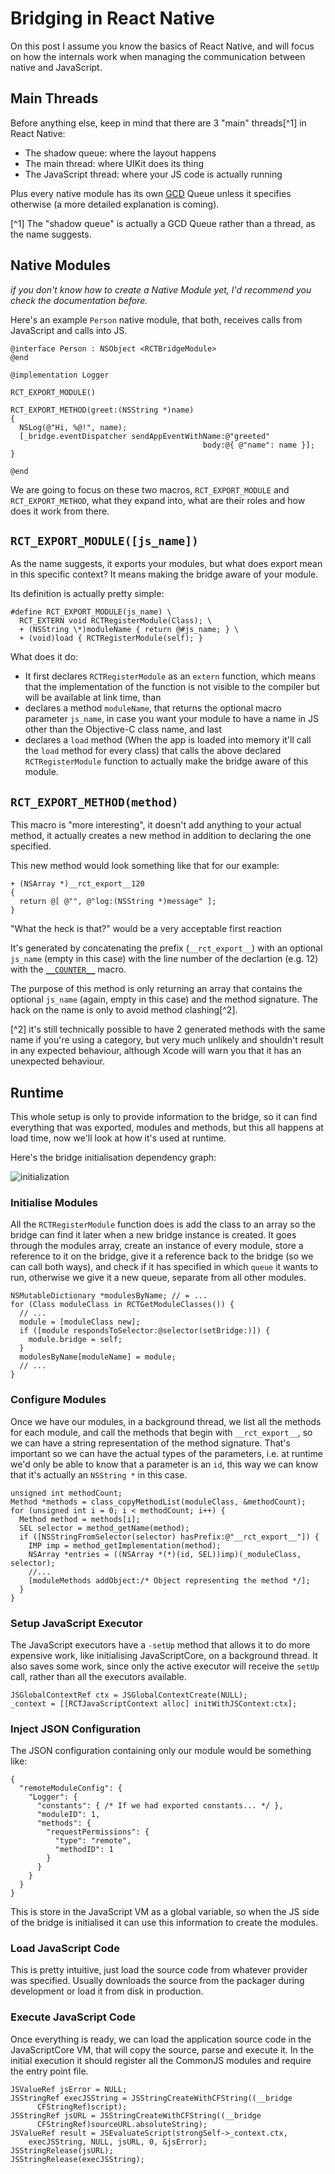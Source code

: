 Bridging in React Native
========================

On this post I assume you know the basics of React Native, and will focus on how the internals work when managing the communication between native and JavaScript.

Main Threads
------------

Before anything else, keep in mind that there are 3 "main" threads[^1] in React Native:

- The shadow queue: where the layout happens
- The main thread: where UIKit does its thing
- The JavaScript thread: where your JS code is actually running

Plus every native module has its own [GCD](https://developer.apple.com/library/ios/documentation/General/Conceptual/ConcurrencyProgrammingGuide/OperationQueues/OperationQueues.html) Queue unless it specifies otherwise (a more detailed explanation is coming).

[^1] The "shadow queue" is actually a GCD Queue rather than a thread, as the name suggests.

Native Modules
--------------

_if you don't know how to create a Native Module yet, I'd recommend you check the documentation before._

Here's an example `Person` native module, that both, receives calls from JavaScript and calls into JS.

```objc
@interface Person : NSObject <RCTBridgeModule>
@end

@implementation Logger

RCT_EXPORT_MODULE()

RCT_EXPORT_METHOD(greet:(NSString *)name)
{
  NSLog(@"Hi, %@!", name);
  [_bridge.eventDispatcher sendAppEventWithName:@"greeted"
                                           body:@{ @"name": name }];
}

@end
```

We are going to focus on these two macros, `RCT_EXPORT_MODULE` and `RCT_EXPORT_METHOD`, what they expand into, what are their roles and how does it work from there.

`RCT_EXPORT_MODULE([js_name])`
------------------------------

As the name suggests, it exports your modules, but what does export mean in this specific context? It means making the bridge aware of your module.

Its definition is actually pretty simple:

```objc
#define RCT_EXPORT_MODULE(js_name) \
  RCT_EXTERN void RCTRegisterModule(Class); \
  + (NSString \*)moduleName { return @#js_name; } \
  + (void)load { RCTRegisterModule(self); }
```

What does it do:

- It first declares `RCTRegisterModule` as an `extern` function, which means that the implementation of the function is not visible to the compiler but will be available at link time, than
- declares a method `moduleName`, that returns the optional macro parameter `js_name`, in case you want your module to have a name in JS other than the Objective-C class name, and last
- declares a `load` method (When the app is loaded into memory it'll call the `load` method for every class) that calls the above declared `RCTRegisterModule` function to actually make the bridge aware of this module.

`RCT_EXPORT_METHOD(method)`
---------------------------

This macro is "more interesting", it doesn't add anything to your actual method, it actually creates a new method in addition to declaring the one specified.

This new method would look something like that for our example:

```objc
+ (NSArray *)__rct_export__120
{
  return @[ @"", @"log:(NSString *)message" ];
}
```

"What the heck is that?" would be a very acceptable first reaction

It's generated by concatenating the prefix (`__rct_export__`) with an optional `js_name` (empty in this case) with the line number of the declartion (e.g. 12) with the [`__COUNTER__`](https://gcc.gnu.org/onlinedocs/cpp/Common-Predefined-Macros.html) macro.

The purpose of this method is only returning an array that contains the optional `js_name` (again, empty in this case) and the method signature. The hack on the name is only to avoid method clashing[^2].

[^2] it's still technically possible to have 2 generated methods with the same name if you're using a category, but very much unlikely and shouldn't result in any expected behaviour, although Xcode will warn you that it has an unexpected behaviour.

Runtime
-------

This whole setup is only to provide information to the bridge, so it can find everything that was exported, modules and methods, but this all happens at load time, now we'll look at how it's used at runtime.

Here's the bridge initialisation dependency graph:

![initialization](images/initialisation.svg)

### Initialise Modules

All the `RCTRegisterModule` function does is add the class to an array so the bridge can find it later when a new bridge instance is created. It goes through the modules array, create an instance of every module, store a reference to it on the bridge, give it a reference back to the bridge (so we can call both ways), and check if it has specified in which `queue` it wants to run, otherwise we give it a new queue, separate from all other modules.

```objc
NSMutableDictionary *modulesByName; // = ...
for (Class moduleClass in RCTGetModuleClasses()) {
  // ...
  module = [moduleClass new];
  if ([module respondsToSelector:@selector(setBridge:)]) {
    module.bridge = self;
  }
  modulesByName[moduleName] = module;
  // ...
}
```

### Configure Modules

Once we have our modules, in a background thread, we list all the methods for each module, and call the methods that begin with `__rct_export__`, so we can have a string representation of the method signature. That's important so we can have the actual types of the parameters, i.e. at runtime we'd only be able to know that a parameter is an `id`, this way we can know that it's actually an `NSString *` in this case.

```objc
unsigned int methodCount;
Method *methods = class_copyMethodList(moduleClass, &methodCount);
for (unsigned int i = 0; i < methodCount; i++) {
  Method method = methods[i];
  SEL selector = method_getName(method);
  if ([NSStringFromSelector(selector) hasPrefix:@"__rct_export__"]) {
    IMP imp = method_getImplementation(method);
    NSArray *entries = ((NSArray *(*)(id, SEL))imp)(_moduleClass, selector);
    //...
    [moduleMethods addObject:/* Object representing the method */];
  }
}
```

### Setup JavaScript Executor

The JavaScript executors have a `-setUp` method that allows it to do more expensive work, like initialising JavaScriptCore, on a background thread. It also saves some work, since only the active executor will receive the `setUp` call, rather than all the executors available.

```objc
JSGlobalContextRef ctx = JSGlobalContextCreate(NULL);
_context = [[RCTJavaScriptContext alloc] initWithJSContext:ctx];
```

### Inject JSON Configuration

The JSON configuration containing only our module would be something like:

```objc
{
  "remoteModuleConfig": {
    "Logger": {
      "constants": { /* If we had exported constants... */ },
      "moduleID": 1,
      "methods": {
        "requestPermissions": {
          "type": "remote",
          "methodID": 1
        }
      }
    }
  }
}
```

This is store in the JavaScript VM as a global variable, so when the JS side of the bridge is initialised it can use this information to create the modules.

### Load JavaScript Code

This is pretty intuitive, just load the source code from whatever provider was specified. Usually downloads the source from the packager during development or load it from disk in production.

### Execute JavaScript Code

Once everything is ready, we can load the application source code in the JavaScriptCore VM, that will copy the source, parse and execute it. In the initial execution it should register all the CommonJS modules and require the entry point file.

```objc
JSValueRef jsError = NULL;
JSStringRef execJSString = JSStringCreateWithCFString((__bridge
      CFStringRef)script);
JSStringRef jsURL = JSStringCreateWithCFString((__bridge
      CFStringRef)sourceURL.absoluteString);
JSValueRef result = JSEvaluateScript(strongSelf->_context.ctx,
    execJSString, NULL, jsURL, 0, &jsError);
JSStringRelease(jsURL);
JSStringRelease(execJSString);
```
